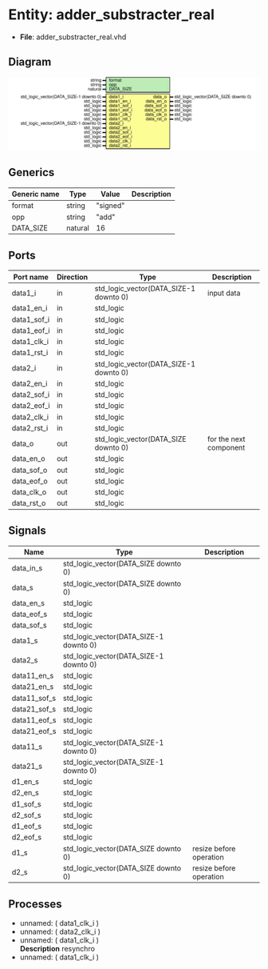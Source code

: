 # Entity: adder_substracter_real

- **File**: adder_substracter_real.vhd
## Diagram

![Diagram](adder_substracter_real.svg "Diagram")
## Generics

| Generic name | Type    | Value    | Description |
| ------------ | ------- | -------- | ----------- |
| format       | string  | "signed" |             |
| opp          | string  | "add"    |             |
| DATA_SIZE    | natural | 16       |             |
## Ports

| Port name   | Direction | Type                                   | Description            |
| ----------- | --------- | -------------------------------------- | ---------------------- |
| data1_i     | in        | std_logic_vector(DATA_SIZE-1 downto 0) | input data             |
| data1_en_i  | in        | std_logic                              |                        |
| data1_sof_i | in        | std_logic                              |                        |
| data1_eof_i | in        | std_logic                              |                        |
| data1_clk_i | in        | std_logic                              |                        |
| data1_rst_i | in        | std_logic                              |                        |
| data2_i     | in        | std_logic_vector(DATA_SIZE-1 downto 0) |                        |
| data2_en_i  | in        | std_logic                              |                        |
| data2_sof_i | in        | std_logic                              |                        |
| data2_eof_i | in        | std_logic                              |                        |
| data2_clk_i | in        | std_logic                              |                        |
| data2_rst_i | in        | std_logic                              |                        |
| data_o      | out       | std_logic_vector(DATA_SIZE downto 0)   | for the next component |
| data_en_o   | out       | std_logic                              |                        |
| data_sof_o  | out       | std_logic                              |                        |
| data_eof_o  | out       | std_logic                              |                        |
| data_clk_o  | out       | std_logic                              |                        |
| data_rst_o  | out       | std_logic                              |                        |
## Signals

| Name          | Type                                   | Description               |
| ------------- | -------------------------------------- | ------------------------- |
| data_in_s     | std_logic_vector(DATA_SIZE downto 0)   |                           |
|  data_s       | std_logic_vector(DATA_SIZE downto 0)   |                           |
| data_en_s     | std_logic                              |                           |
|  data_eof_s   | std_logic                              |                           |
|  data_sof_s   | std_logic                              |                           |
| data1_s       | std_logic_vector(DATA_SIZE-1 downto 0) |                           |
|  data2_s      | std_logic_vector(DATA_SIZE-1 downto 0) |                           |
| data11_en_s   | std_logic                              |                           |
|  data21_en_s  | std_logic                              |                           |
| data11_sof_s  | std_logic                              |                           |
|  data21_sof_s | std_logic                              |                           |
| data11_eof_s  | std_logic                              |                           |
|  data21_eof_s | std_logic                              |                           |
| data11_s      | std_logic_vector(DATA_SIZE-1 downto 0) |                           |
|  data21_s     | std_logic_vector(DATA_SIZE-1 downto 0) |                           |
| d1_en_s       | std_logic                              |                           |
|  d2_en_s      | std_logic                              |                           |
| d1_sof_s      | std_logic                              |                           |
|  d2_sof_s     | std_logic                              |                           |
| d1_eof_s      | std_logic                              |                           |
|  d2_eof_s     | std_logic                              |                           |
| d1_s          | std_logic_vector(DATA_SIZE downto 0)   |  resize before operation  |
|  d2_s         | std_logic_vector(DATA_SIZE downto 0)   |  resize before operation  |
## Processes
- unnamed: ( data1_clk_i )
- unnamed: ( data2_clk_i )
- unnamed: ( data1_clk_i )
</br>**Description**
 resynchro 
- unnamed: ( data1_clk_i )
